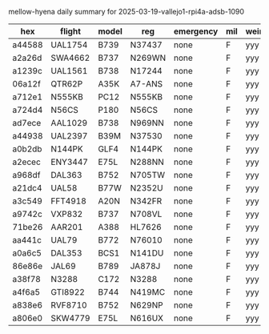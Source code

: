 mellow-hyena daily summary for 2025-03-19-vallejo1-rpi4a-adsb-1090

|hex|flight|model|reg|emergency|mil|weirdo|
|--|--|--|--|--|--|--|
|a44588|UAL1754|B739|N37437|none|F|yyy|
|a2a26d|SWA4662|B737|N269WN|none|F|yyy|
|a1239c|UAL1561|B738|N17244|none|F|yyy|
|06a12f|QTR62P|A35K|A7-ANS|none|F|yyy|
|a712e1|N555KB|PC12|N555KB|none|F|yyy|
|a724d4|N56CS|P180|N56CS|none|F|yyy|
|ad7ece|AAL1029|B738|N969NN|none|F|yyy|
|a44938|UAL2397|B39M|N37530|none|F|yyy|
|a0b2db|N144PK|GLF4|N144PK|none|F|yyy|
|a2ecec|ENY3447|E75L|N288NN|none|F|yyy|
|a968df|DAL363|B752|N705TW|none|F|yyy|
|a21dc4|UAL58|B77W|N2352U|none|F|yyy|
|a3c549|FFT4918|A20N|N342FR|none|F|yyy|
|a9742c|VXP832|B737|N708VL|none|F|yyy|
|71be26|AAR201|A388|HL7626|none|F|yyy|
|aa441c|UAL79|B772|N76010|none|F|yyy|
|a0a6c5|DAL353|BCS1|N141DU|none|F|yyy|
|86e86e|JAL69|B789|JA878J|none|F|yyy|
|a38f78|N3288|C172|N3288|none|F|yyy|
|a4f6a5|GTI8922|B744|N419MC|none|F|yyy|
|a838e6|RVF8710|B752|N629NP|none|F|yyy|
|a806e0|SKW4779|E75L|N616UX|none|F|yyy|

